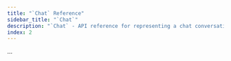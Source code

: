 ```yaml
---
title: "`Chat` Reference"
sidebar_title: "`Chat`"
description: "`Chat` - API reference for representing a chat conversation with an LLM"
index: 2
---
```


...
